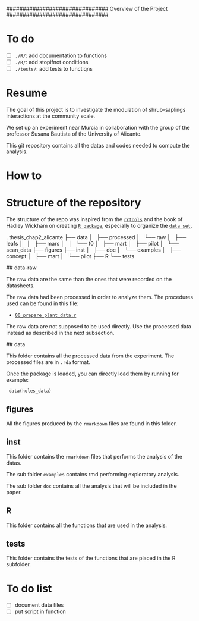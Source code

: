 ###############################
Overview of the Project
###############################

# To do

- [ ] `./R/`: add documentation to functions 
- [ ] `./R/`: add stopifnot conditions
- [ ] `./tests/`: add tests to functiqns 

# Resume

The goal of this project is to investigate the modulation of shrub-saplings
interactions at the community scale.

We set up an experiment near Murcia in collaboration with the group of the
professor Susana Bautista of the University of Alicante.

This git repository contains all the datas and codes needed to compute the
analysis.

# How to 

# Structure of the repository

The structure of the repo was inspired from the
[`rrtools`](https://github.com/benmarwick/rrtools) and the book of Hadley
Wickham on creating [`R package`](http://r-pkgs.had.co.nz/), especially to
organize the [`data set`](http://r-pkgs.had.co.nz/data.html#data-extdata).

  . thesis_chap2_alicante
    ├── data
    │   ├── processed
    │   └── raw
    │       ├── leafs
    │       │   ├── mars
    │       │   └── t0
    │       ├── mart
    │       ├── pilot
    │       └── scan_data
    ├── figures
    ├── inst
    │   ├── doc
    │   └── examples
    │       ├── concept
    │       ├── mart
    │       └── pilot
    ├── R
    └── tests

## data-raw

The raw data are the same than the ones that were recorded on the datasheets.

The raw data had been processed in order to analyze them. The procedures used
can be found in this file:

- [`00_prepare_plant_data.r`](./data-raw/00_prepare_plant_data.r)

The raw data are not supposed to be used directly. Use the processed data instead as
described in the next subsection.  

## data

This folder contains all the processed data from the experiment. 
The processed files are in `.rda` format.

Once the package is loaded, you can directly load them by running for example:

     data(holes_data) 

## figures

All the figures produced by the `rmarkdown` files are found in this folder.

## inst 

This folder contains the `rmarkdown` files that performs the analysis of the
datas.

The sub folder `examples` contains rmd performing exploratory analysis.

The sub folder `doc` contains all the analysis that will be included in the
paper.

## R

This folder contains all the functions that are used in the analysis.

## tests

This folder contains the tests of the functions that are placed in the R
subfolder.


# To do list

- [ ] document data files
- [ ] put script in function

